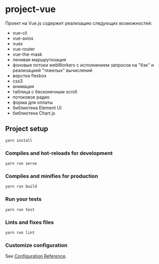 # project-vue
Проект на Vue.js содержит реализацию следующих возможностей:
- vue-cli
- vue-axios
- vuex
- vue-router
- vue-the-mask
- ленивая маршрутизация
- фоновые потоки webWorkers с исполнением запросов на "бэк" и реализацией "тяжелых" вычислений
- верстка flexbox
- css3 
- анимация
- таблица с бесконечным scroll
- потоковое радио
- форма для оплаты
- библиотека Element UI
- библиотека Chart.js

## Project setup
```
yarn install
```

### Compiles and hot-reloads for development
```
yarn run serve
```

### Compiles and minifies for production
```
yarn run build
```

### Run your tests
```
yarn run test
```

### Lints and fixes files
```
yarn run lint
```

### Customize configuration
See [Configuration Reference](https://cli.vuejs.org/config/).
